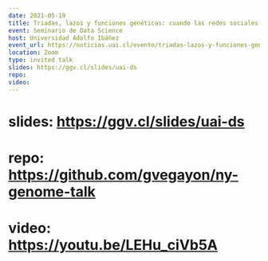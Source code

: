 ```yaml
---
date: 2021-05-19
title: Triadas, lazos y funciones genéticas: cuando las redes sociales y la filogenética se encuentran
event: Seminario de Data Science
host: Universidad Adolfo Ibáñez
event_url: https://noticias.uai.cl/evento/triadas-lazos-y-funciones-geneticas-cuando-las-redes-sociales-y-la-filogenetica-se-encuentran/?utm_source=BaseInterna&utm_medium=email&utm_campaign=AgendaComunicaciones&utm_term=Interna17mayo2021
location: Zoom
type: invited talk
slides: https://ggv.cl/slides/uai-ds 
repo: 
video:
---
```


# slides: https://ggv.cl/slides/uai-ds
# repo: https://github.com/gvegayon/ny-genome-talk
# video: https://youtu.be/LEHu_ciVb5A